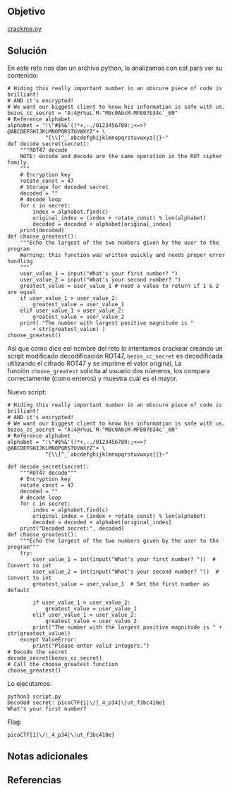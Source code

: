 ## Objetivo
[crackme.py](https://mercury.picoctf.net/static/b7cabaae6561256c50728d3515db3058/crackme.py)
## Solución
En este reto nos dan un archivo python, lo analizamos con cat para ver su contenido:
```
# Hiding this really important number in an obscure piece of code is brilliant!
# AND it's encrypted!
# We want our biggest client to know his information is safe with us.
bezos_cc_secret = "A:4@r%uL`M-^M0c0AbcM-MFE07b34c`_6N"
# Reference alphabet
alphabet = "!\"#$%&'()*+,-./0123456789:;<=>?@ABCDEFGHIJKLMNOPQRSTUVWXYZ"+ \
            "[\\]^_`abcdefghijklmnopqrstuvwxyz{|}~"
def decode_secret(secret):
    """ROT47 decode
    NOTE: encode and decode are the same operation in the ROT cipher family.
    """
    # Encryption key
    rotate_const = 47
    # Storage for decoded secret
    decoded = ""
    # decode loop
    for c in secret:
        index = alphabet.find(c)
        original_index = (index + rotate_const) % len(alphabet)
        decoded = decoded + alphabet[original_index]
    print(decoded)
def choose_greatest():
    """Echo the largest of the two numbers given by the user to the program
    Warning: this function was written quickly and needs proper error handling
    """
    user_value_1 = input("What's your first number? ")
    user_value_2 = input("What's your second number? ")
    greatest_value = user_value_1 # need a value to return if 1 & 2 are equal
    if user_value_1 > user_value_2:
        greatest_value = user_value_1
    elif user_value_1 < user_value_2:
        greatest_value = user_value_2
    print( "The number with largest positive magnitude is "
        + str(greatest_value) )
choose_greatest()
```

Asi que como dice eel nombre del reto lo intentamos crackear creando un script modificado decodificación ROT47, `bezos_cc_secret` es decodificada utilizando el cifrado ROT47 y se imprime el valor original, La función `choose_greatest` solicita al usuario dos números, los compara correctamente (como enteros) y muestra cuál es el mayor.

Nuevo script:
```
# Hiding this really important number in an obscure piece of code is brilliant!
# AND it's encrypted!
# We want our biggest client to know his information is safe with us.
bezos_cc_secret = "A:4@r%uL`M-^M0c0AbcM-MFE07b34c`_6N"
# Reference alphabet
alphabet = "!\"#$%&'()*+,-./0123456789:;<=>?@ABCDEFGHIJKLMNOPQRSTUVWXYZ"+ \
            "[\\]^_`abcdefghijklmnopqrstuvwxyz{|}~"

def decode_secret(secret):
    """ROT47 decode"""
    # Encryption key
    rotate_const = 47
    decoded = ""
    # decode loop
    for c in secret:
        index = alphabet.find(c)
        original_index = (index + rotate_const) % len(alphabet)
        decoded = decoded + alphabet[original_index]
    print("Decoded secret:", decoded)
def choose_greatest():
    """Echo the largest of the two numbers given by the user to the program"""
    try:
        user_value_1 = int(input("What's your first number? "))  # Convert to int
        user_value_2 = int(input("What's your second number? "))  # Convert to int
        greatest_value = user_value_1  # Set the first number as default

        if user_value_1 > user_value_2:
            greatest_value = user_value_1
        elif user_value_1 < user_value_2:
            greatest_value = user_value_2
        print("The number with the largest positive magnitude is " + str(greatest_value))
    except ValueError:
        print("Please enter valid integers.")
# Decode the secret
decode_secret(bezos_cc_secret)
# Call the choose_greatest function
choose_greatest()
```

Lo ejecutamos:
```
python3 script.py 
Decoded secret: picoCTF{1|\/|_4_p34|\|ut_f3bc410e}
What's your first number? 
```

Flag:
```
picoCTF{1|\/|_4_p34|\|ut_f3bc410e}
```
## Notas adicionales
## Referencias